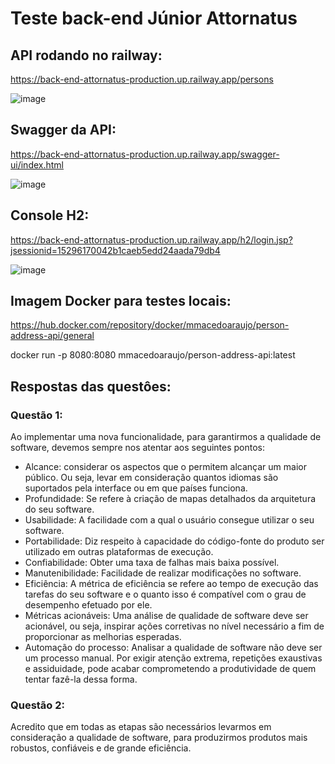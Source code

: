 # Teste back-end Júnior Attornatus

## API rodando no railway:
https://back-end-attornatus-production.up.railway.app/persons

![image](https://user-images.githubusercontent.com/103322548/212983768-e0998db5-e555-4946-b78a-6f0063ec1a49.png)

## Swagger da API:

https://back-end-attornatus-production.up.railway.app/swagger-ui/index.html

![image](https://user-images.githubusercontent.com/103322548/212983967-f06e711d-3133-4e75-855f-c15a676cd7da.png)

## Console H2:

https://back-end-attornatus-production.up.railway.app/h2/login.jsp?jsessionid=15296170042b1caeb5edd24aada79db4

![image](https://user-images.githubusercontent.com/103322548/212983556-f9d55418-eedd-40a3-96e4-fa2e9a6c8244.png)

## Imagem Docker para testes locais:

https://hub.docker.com/repository/docker/mmacedoaraujo/person-address-api/general

docker run -p 8080:8080 mmacedoaraujo/person-address-api:latest



## Respostas das questôes:

### Questão 1:

Ao implementar uma nova funcionalidade, para garantirmos a qualidade de software, devemos sempre nos atentar aos seguintes pontos:
- Alcance: considerar os aspectos que o permitem alcançar um maior público. Ou seja, levar em consideração quantos idiomas são suportados pela interface ou em que países funciona.
- Profundidade: Se refere à criação de mapas detalhados da arquitetura do seu software.
- Usabilidade: A facilidade com a qual o usuário consegue utilizar o seu software.
- Portabilidade: Diz respeito à capacidade do código-fonte do produto ser utilizado em outras plataformas de execução.
- Confiabilidade: Obter uma taxa de falhas mais baixa possível.
- Manutenibilidade: Facilidade de realizar modificações no software.
- Eficiência: A métrica de eficiência se refere ao tempo de execução das tarefas do seu software e o quanto isso é compatível com o grau de desempenho efetuado por ele.
- Métricas acionáveis: Uma análise de qualidade de software deve ser acionável, ou seja, inspirar ações corretivas no nível necessário a fim de proporcionar as melhorias esperadas.
- Automação do processo: Analisar a qualidade de software não deve ser um processo manual. Por exigir atenção extrema, repetições exaustivas e assiduidade, pode acabar comprometendo a produtividade de quem tentar fazê-la dessa forma.

### Questão 2:

Acredito que em todas as etapas são necessários levarmos em consideração a qualidade de software, para produzirmos produtos mais robustos, confiáveis e de grande eficiência.


